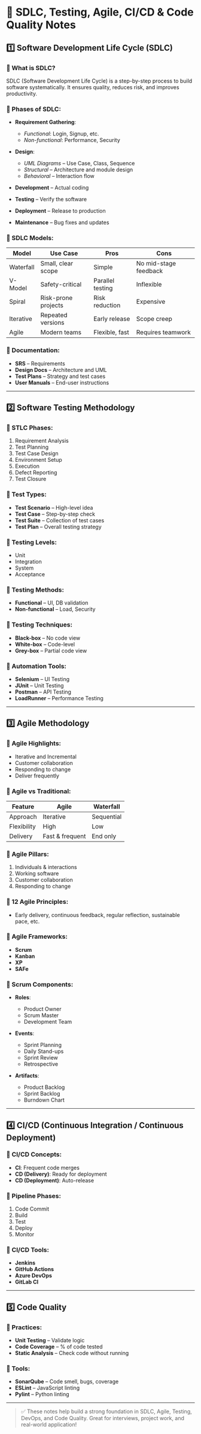 # 📘 SDLC, Testing, Agile, CI/CD & Code Quality Notes

## 1️⃣ Software Development Life Cycle (SDLC)

### 🔹 What is SDLC?
SDLC (Software Development Life Cycle) is a step-by-step process to build software systematically. It ensures quality, reduces risk, and improves productivity.

### 🔹 Phases of SDLC:
- **Requirement Gathering**:  
  - *Functional*: Login, Signup, etc.  
  - *Non-functional*: Performance, Security

- **Design**:  
  - *UML Diagrams* – Use Case, Class, Sequence  
  - *Structural* – Architecture and module design  
  - *Behavioral* – Interaction flow

- **Development** – Actual coding

- **Testing** – Verify the software

- **Deployment** – Release to production

- **Maintenance** – Bug fixes and updates

### 🔹 SDLC Models:

| Model       | Use Case | Pros | Cons |
|-------------|----------|------|------|
| Waterfall   | Small, clear scope | Simple | No mid-stage feedback |
| V-Model     | Safety-critical | Parallel testing | Inflexible |
| Spiral      | Risk-prone projects | Risk reduction | Expensive |
| Iterative   | Repeated versions | Early release | Scope creep |
| Agile       | Modern teams | Flexible, fast | Requires teamwork |

### 🔹 Documentation:
- **SRS** – Requirements
- **Design Docs** – Architecture and UML
- **Test Plans** – Strategy and test cases
- **User Manuals** – End-user instructions

---

## 2️⃣ Software Testing Methodology

### 🔹 STLC Phases:
1. Requirement Analysis  
2. Test Planning  
3. Test Case Design  
4. Environment Setup  
5. Execution  
6. Defect Reporting  
7. Test Closure

### 🔹 Test Types:
- **Test Scenario** – High-level idea
- **Test Case** – Step-by-step check
- **Test Suite** – Collection of test cases
- **Test Plan** – Overall testing strategy

### 🔹 Testing Levels:
- Unit  
- Integration  
- System  
- Acceptance

### 🔹 Testing Methods:
- **Functional** – UI, DB validation  
- **Non-functional** – Load, Security

### 🔹 Testing Techniques:
- **Black-box** – No code view  
- **White-box** – Code-level  
- **Grey-box** – Partial code view

### 🔹 Automation Tools:
- **Selenium** – UI Testing  
- **JUnit** – Unit Testing  
- **Postman** – API Testing  
- **LoadRunner** – Performance Testing

---

## 3️⃣ Agile Methodology

### 🔹 Agile Highlights:
- Iterative and Incremental
- Customer collaboration
- Responding to change
- Deliver frequently

### 🔹 Agile vs Traditional:

| Feature         | Agile               | Waterfall         |
|-----------------|---------------------|-------------------|
| Approach        | Iterative           | Sequential        |
| Flexibility     | High                | Low               |
| Delivery        | Fast & frequent     | End only          |

### 🔹 Agile Pillars:
1. Individuals & interactions  
2. Working software  
3. Customer collaboration  
4. Responding to change

### 🔹 12 Agile Principles:
- Early delivery, continuous feedback, regular reflection, sustainable pace, etc.

### 🔹 Agile Frameworks:
- **Scrum**
- **Kanban**
- **XP**
- **SAFe**

### 🔹 Scrum Components:
- **Roles**:
  - Product Owner  
  - Scrum Master  
  - Development Team

- **Events**:
  - Sprint Planning  
  - Daily Stand-ups  
  - Sprint Review  
  - Retrospective

- **Artifacts**:
  - Product Backlog  
  - Sprint Backlog  
  - Burndown Chart

---

## 4️⃣ CI/CD (Continuous Integration / Continuous Deployment)

### 🔹 CI/CD Concepts:
- **CI**: Frequent code merges
- **CD (Delivery)**: Ready for deployment
- **CD (Deployment)**: Auto-release

### 🔹 Pipeline Phases:
1. Code Commit  
2. Build  
3. Test  
4. Deploy  
5. Monitor

### 🔹 CI/CD Tools:
- **Jenkins**  
- **GitHub Actions**  
- **Azure DevOps**  
- **GitLab CI**

---

## 5️⃣ Code Quality

### 🔹 Practices:
- **Unit Testing** – Validate logic
- **Code Coverage** – % of code tested
- **Static Analysis** – Check code without running

### 🔹 Tools:
- **SonarQube** – Code smell, bugs, coverage
- **ESLint** – JavaScript linting
- **Pylint** – Python linting

---

> ✅ These notes help build a strong foundation in SDLC, Agile, Testing, DevOps, and Code Quality. Great for interviews, project work, and real-world application!

